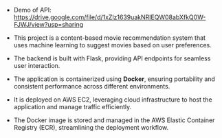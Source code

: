 - Demo of API: https://drive.google.com/file/d/1xZlz1639uakNRlEQW08abXfkQ0W-FJWJ/view?usp=sharing

- This project is a content-based movie recommendation system that uses machine learning to suggest movies based on user preferences.
- The backend is built with Flask, providing API endpoints for seamless user interaction.
- The application is containerized using <B> Docker</B>, ensuring portability and consistent performance across different environments.
- It is deployed on AWS EC2, leveraging cloud infrastructure to host the application and manage traffic efficiently.
- The Docker image is stored and managed in the AWS Elastic Container Registry (ECR), streamlining the deployment workflow.
